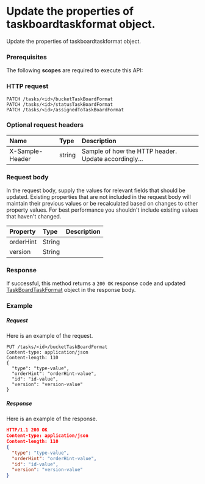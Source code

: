 # Update the properties of taskboardtaskformat object.

Update the properties of taskboardtaskformat object.
### Prerequisites
The following **scopes** are required to execute this API: 
### HTTP request
<!-- { "blockType": "ignored" } -->
```http
PATCH /tasks/<id>/bucketTaskBoardFormat
PATCH /tasks/<id>/statusTaskBoardFormat
PATCH /tasks/<id>/assignedToTaskBoardFormat
```
### Optional request headers
| Name       | Type | Description|
|:-----------|:------|:----------|
| X-Sample-Header  | string  | Sample of how the HTTP header. Update accordingly...|

### Request body
In the request body, supply the values for relevant fields that should be updated. Existing properties that are not included in the request body will maintain their previous values or be recalculated based on changes to other property values. For best performance you shouldn't include existing values that haven't changed.

| Property	   | Type	|Description|
|:---------------|:--------|:----------|
|orderHint|String||
|version|String||

### Response
If successful, this method returns a `200 OK` response code and updated [TaskBoardTaskFormat](../resources/taskboardtaskformat.md) object in the response body.
### Example
##### Request
Here is an example of the request.
<!-- {
  "blockType": "request",
  "name": "update_taskboardtaskformat"
}-->
```http
PUT /tasks/<id>/bucketTaskBoardFormat
Content-type: application/json
Content-length: 110
{
  "type": "type-value",
  "orderHint": "orderHint-value",
  "id": "id-value",
  "version": "version-value"
}
```
##### Response
<!-- {
  "blockType": "response",
  "truncated": false,
  "@odata.type": "taskboardtaskformat"
} -->
Here is an example of the response.
```json
HTTP/1.1 200 OK
Content-type: application/json
Content-length: 110
{
  "type": "type-value",
  "orderHint": "orderHint-value",
  "id": "id-value",
  "version": "version-value"
}
```

<!-- uuid: 9575d78e-d73f-491b-8f5c-8abb3929b40d
2015-10-15 04:07:55 UTC -->
<!-- {
  "type": "#page.annotation",
  "description": "Update the properties of taskboardtaskformat object.",
  "keywords": "",
  "section": "documentation",
  "tocPath": ""
}-->